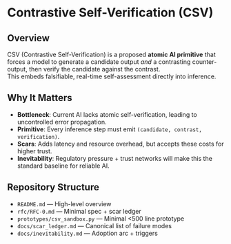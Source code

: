 # Contrastive Self-Verification (CSV)

## Overview
CSV (Contrastive Self-Verification) is a proposed **atomic AI primitive** that forces a model to generate a candidate output *and* a contrasting counter-output, then verify the candidate against the contrast.  
This embeds falsifiable, real-time self-assessment directly into inference.

## Why It Matters
- **Bottleneck**: Current AI lacks atomic self-verification, leading to uncontrolled error propagation.
- **Primitive**: Every inference step must emit `(candidate, contrast, verification)`.
- **Scars**: Adds latency and resource overhead, but accepts these costs for higher trust.
- **Inevitability**: Regulatory pressure + trust networks will make this the standard baseline for reliable AI.

## Repository Structure
- `README.md` — High-level overview
- `rfc/RFC-0.md` — Minimal spec + scar ledger
- `prototypes/csv_sandbox.py` — Minimal <500 line prototype
- `docs/scar_ledger.md` — Canonical list of failure modes
- `docs/inevitability.md` — Adoption arc + triggers